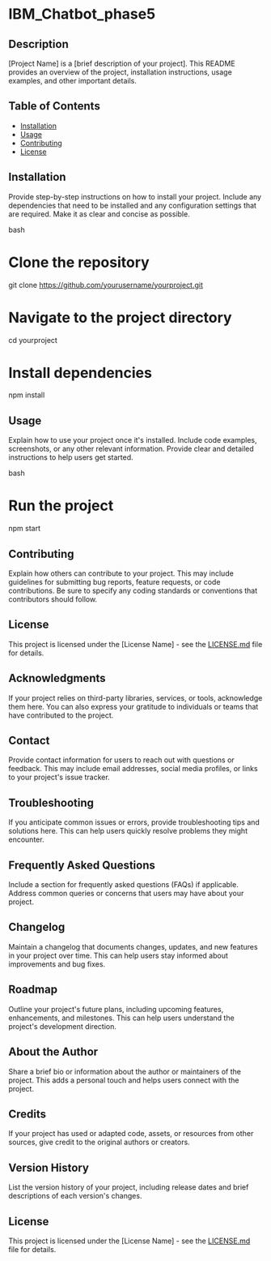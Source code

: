 # IBM_Chatbot_phase5
## Description

[Project Name] is a [brief description of your project]. This README provides an overview of the project, installation instructions, usage examples, and other important details.

## Table of Contents

- [Installation](#installation)
- [Usage](#usage)
- [Contributing](#contributing)
- [License](#license)

## Installation

Provide step-by-step instructions on how to install your project. Include any dependencies that need to be installed and any configuration settings that are required. Make it as clear and concise as possible.

bash
# Clone the repository
git clone https://github.com/yourusername/yourproject.git

# Navigate to the project directory
cd yourproject

# Install dependencies
npm install


## Usage

Explain how to use your project once it's installed. Include code examples, screenshots, or any other relevant information. Provide clear and detailed instructions to help users get started.

bash
# Run the project
npm start


## Contributing

Explain how others can contribute to your project. This may include guidelines for submitting bug reports, feature requests, or code contributions. Be sure to specify any coding standards or conventions that contributors should follow.

## License

This project is licensed under the [License Name] - see the [LICENSE.md](LICENSE.md) file for details.

## Acknowledgments

If your project relies on third-party libraries, services, or tools, acknowledge them here. You can also express your gratitude to individuals or teams that have contributed to the project.

## Contact

Provide contact information for users to reach out with questions or feedback. This may include email addresses, social media profiles, or links to your project's issue tracker.

## Troubleshooting

If you anticipate common issues or errors, provide troubleshooting tips and solutions here. This can help users quickly resolve problems they might encounter.

## Frequently Asked Questions

Include a section for frequently asked questions (FAQs) if applicable. Address common queries or concerns that users may have about your project.

## Changelog

Maintain a changelog that documents changes, updates, and new features in your project over time. This can help users stay informed about improvements and bug fixes.

## Roadmap

Outline your project's future plans, including upcoming features, enhancements, and milestones. This can help users understand the project's development direction.

## About the Author

Share a brief bio or information about the author or maintainers of the project. This adds a personal touch and helps users connect with the project.

## Credits

If your project has used or adapted code, assets, or resources from other sources, give credit to the original authors or creators.

## Version History

List the version history of your project, including release dates and brief descriptions of each version's changes.

## License

This project is licensed under the [License Name] - see the [LICENSE.md](LICENSE.md) file for details.
